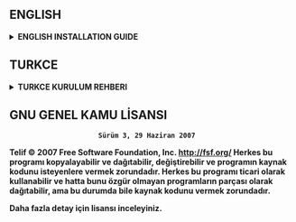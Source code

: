 ## ENGLISH
<details>
  <summary><strong>ENGLISH INSTALLATION GUIDE<strong></summary>
  
## GPT-3 Based Chatbot

This is a chatbot application that uses OpenAI's GPT-3 API. The Flask web application sends messages from the user through a web page to the OpenAI API and displays the response from the API on the web page.

# Usage

To use this application, you need to first set your OpenAI API key in the `app.py` file. 
You can also customize the `ayarlar.cfg` file with the settings you want to use in your GPT-3 API requests.



# Config.cfg
<details>
  <summary><strong>dictionary of configuration parameters<strong></summary>

- `prompt`: The user's input as a string.
- `model`: The GPT-3 model to use, e.g. "text-davinci-002".
- `temperature`: Controls the "creativity" of the generated text. Higher values result in more creative responses.
- `max_tokens`: The maximum number of tokens (words) to generate in the response.
- `top_p`: The maximum probability of selecting a candidate response.
- `frequency_penalty`: The amount of penalty to apply to tokens that have been recently generated. Higher values result in less repetition in the generated text.
- `presence_penalty`: The amount of penalty to apply to tokens that have been generated in the prompt. Higher values result in more novelty in the generated text.
</details>


To start the application, run the following command in the command line:

```
python app.py
```

After the application is successfully started, open `http://localhost:3131` in your browser and start talking to the chatbot.

# Warnings

- Before using this application, you need to acquire an OpenAI API membership.
- This application creates a log file that records the messages sent by the user. For user privacy, this log file should be stored securely.
- This application is recommended to be used for testing purposes only. Chatbots that will be used in real-world applications should go through a more comprehensive training and validation process.

# Contact

If you have any questions or feedback regarding this application, please feel free to contact me.
```
discord: mertcan#0001
instagram: mertcvn.jpg

```
</details>



## TURKCE
<details>
  <summary><strong>TURKCE KURULUM REHBERI<strong></summary>

## GPT-3 Tabanlı Kişiselleştirilmiş Chatbot

Bu, OpenAI'nin GPT-3 API'sini kullanarak bir chatbot uygulamasıdır. Flask web uygulaması, bir web sayfası aracılığıyla kullanıcıdan gelen mesajları OpenAI API'sine gönderir ve API'den gelen yanıtı mesaj baloncuğunda gösterir.
brief.txt dosyası ise, OpenAI API'si için bir başlangıç metni veya bir "prompt" içeren bir dosyadır. Bu dosya, uygulama tarafından OpenAI API'sine gönderilen her istek için kullanılır ve her istek, prompt ile birlikte OpenAI API'sine gönderilir. OpenAI API'si, prompt'ı kullanarak bir yanıt üretir ve bu yanıt uygulama tarafından alınır ve kullanıcının web sayfasında görmesi için sunulur.
- # Kullanım

Bu uygulamayı kullanmak için önce `app.py` dosyasında OpenAI API anahtarınızı ayarlamanız gerekir. 
Ayrıca `ayarlar.cfg` dosayasını, GPT-3 API'si isteklerinde kullanmak istediğiniz ayarlarla özelleştirebilirsiniz.

# Ayarlar.cfg
<details>
  <summary><strong>cfg dosyasindaki ayarlarin aciklamalari<strong></summary>

```

- `prompt`: The user's input as a string.
- `engine`: Bu parametre, OpenAI'nin sunucularında barındırılan GPT-3 modelinin hangi sürümünü kullanacağını belirler.
- `temperature`: Bu parametre, modelin çıktısındaki varyasyonu kontrol eder. Daha yüksek bir temperature degeri, daha yaratıcı ve riskli cevaplar üretebilirken, daha düşük bir temperature daha güvenli ve tekrar edilebilir cevaplar üretir.
- `max_tokens`: The maximum number of tokens (words) to generate in the response.
- `top_p`: Bu parametre, modelin olası sonuçları sıralarken kullanacağı olasılık sınırını belirler. Daha yüksek bir Top_p değeri, modelin daha geniş bir yelpazede cevaplar üretmesine izin verir.
- `frequency_penalty`: Bu parametre, modelin belirli kelimeleri veya ifadeleri tekrar etme eğilimini azaltır. Daha yüksek bir frequency penalty, modelin tekrarlı cevapları azaltmasına yol açabilir.
- `presence_penalty`: Bu parametre, modelin belirli kelimeleri veya ifadeleri cevapta kullanma eğilimini azaltır. Daha yüksek bir presence penalty, modelin belirli kelimeleri cevapta kullanma sıklığını azaltmasına yol açabilir.


```
</details>

Uygulamayı başlatmak için, komut satırında şu komutu çalıştırın:

```
python app.py
```

Uygulama başarıyla başlatıldıktan sonra, tarayıcınızda `http://localhost:3131` adresini açın ve chatbot'la konuşmaya başlayabilirsiniz.

- # Uyarılar

- Bu uygulamayı kullanmak için OpenAI API üyeliğiniz olması gerekmektedir.
- Bu uygulama, kullanıcının gönderdiği mesajları kaydeden bir log dosyası oluşturur. Kullanıcı gizliliği için bu log dosyası güvenli bir şekilde saklanmalıdır.
- Bu uygulamanın yalnızca test amaçlı kullanılması önerilir. Gerçek dünya uygulamalarında kullanılacak chatbot'lar, daha kapsamlı bir eğitim ve doğrulama sürecinden geçmelidir.

- # İletişim

Bu uygulamayla ilgili herhangi bir sorunuz veya geri bildiriminiz varsa, lütfen bana ulaşın.
```
discord: mertcan#0001
instagram: mertcvn.jpg

```
</details>


####

## GNU GENEL KAMU LİSANSI
                          Sürüm 3, 29 Haziran 2007

Telif © 2007 Free Software Foundation, Inc. <http://fsf.org/>
Herkes bu programı kopyalayabilir ve dağıtabilir, değiştirebilir ve
programın kaynak kodunu isteyenlere vermek zorundadır. Herkes bu
programı ticari olarak kullanabilir ve hatta bunu özgür olmayan
programların parçası olarak dağıtabilir, ama bu durumda bile
kaynak kodunu vermek zorundadır. 

Daha fazla detay için lisansı inceleyiniz.

